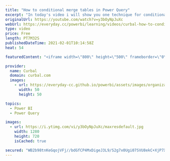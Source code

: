 ```yaml
---
title: "How to conditional merge tables in Power Query"
excerpt: "In today's video i will show you one technique for conditional merging tables in Power Query.  I forgot to mention the source of the video: https://social.technet.microsoft.com/Forums/en-US/13e055f0-4b47-49b5-9f24-8c56eb58df3b/conditional-merge-or-lookup-in-power-query?forum=powerquery  Links to mentioned"
originalUrl: https://youtube.com/watch?v=y3bOyNpJuXc
webUrl: https://everyday.cc/powerbi/learning/videos/curbal-how-to-conditional-merge-tables-in-power-query/
type: video
price: Free
length: PT7M32S
publishedDateTime: 2021-02-01T10:14:58Z
heat: 54

featuredContent: "<iframe width=\"800\" height=\"500\" frameborder=\"0\" src=\"https://www.youtube.com/embed/y3bOyNpJuXc\" allow=\"accelerometer; autoplay; encrypted-media; gyroscope; picture-in-picture\" allowfullscreen></iframe>"

provider:
  name: Curbal
  domain: curbal.com
  images:
    - url: https://everyday-cc.github.io/powerbi/assets/images/organizations/curbal.com-50x50.jpg
      width: 50
      height: 50

topics:
  - Power BI
  - Power Query

images:
  - url: https://i.ytimg.com/vi/y3bOyNpJuXc/maxresdefault.jpg
    width: 1280
    height: 720
    isCached: true

secured: "WB2b98tnKeGqojVFj//bdGfCP4MxDigeJ3L9/S2g7x0Ugi07SVU8ekC+XjP7XzXE0Nq/7QPqCO9wV+GmYiOsl2wf0feF0BiOBS9+sDDWN2rseHWUicP/NPrLKHt/aIEfZnIyqHUkexfe2Sc09Ij+es7vZH065Zx6NzVDWBrC6GdjzKLr9LWF0vHiaPJlDVfu3f5kZf2X/yZsPSC1GP92LNZI56wMnVvnNOrAJAm1zwm5/FFVB0NKrJzo/wgYukFGcsxDD/rMypkeLlJd+wDdwO9Ju6jKTyO5z2YCbpbaau7AMfQkRuGaGankmFb5o1e1uxZnKba0Z43LI8hSXfdi6H6q1x4z/l8g2FxBT7hWVjNVKW5H5pgzSjwBAXdhRgshx00o5k0zN2WYkQruTp3ODx9njDIQTB6ZNuTxhtvMtQQ=;04Q7OYD9/mHD+t08M7cgaA=="
---
```


